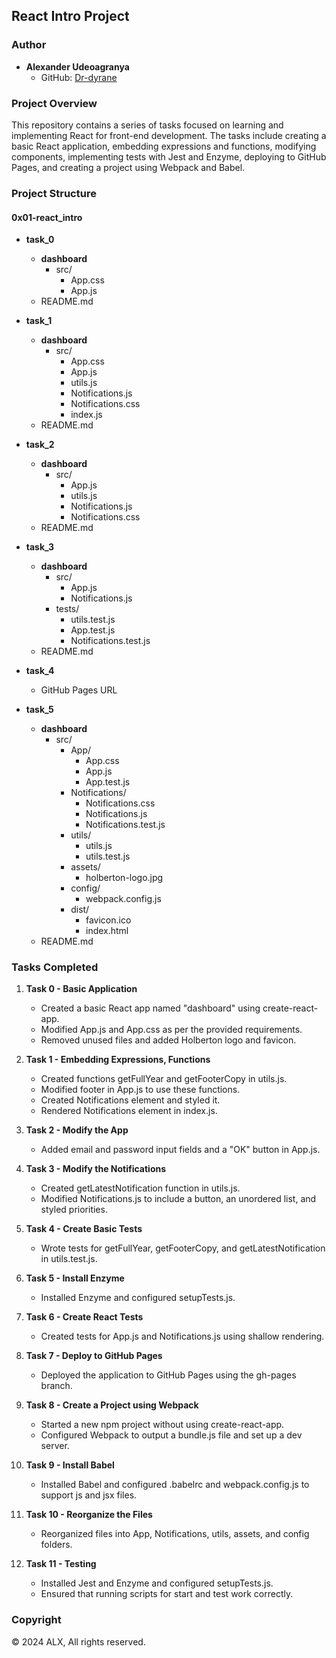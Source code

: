 ## React Intro Project

### Author
- **Alexander Udeoagranya**
  - GitHub: [Dr-dyrane](https://github.com/Dr-dyrane)

### Project Overview
This repository contains a series of tasks focused on learning and implementing React for front-end development. The tasks include creating a basic React application, embedding expressions and functions, modifying components, implementing tests with Jest and Enzyme, deploying to GitHub Pages, and creating a project using Webpack and Babel.

### Project Structure

#### 0x01-react_intro
- **task_0**
  - **dashboard**
    - src/
      - App.css
      - App.js
  - README.md

- **task_1**
  - **dashboard**
    - src/
      - App.css
      - App.js
      - utils.js
      - Notifications.js
      - Notifications.css
      - index.js
  - README.md

- **task_2**
  - **dashboard**
    - src/
      - App.js
      - utils.js
      - Notifications.js
      - Notifications.css
  - README.md

- **task_3**
  - **dashboard**
    - src/
      - App.js
      - Notifications.js
    - tests/
      - utils.test.js
      - App.test.js
      - Notifications.test.js
  - README.md

- **task_4**
  - GitHub Pages URL

- **task_5**
  - **dashboard**
    - src/
      - App/
        - App.css
        - App.js
        - App.test.js
      - Notifications/
        - Notifications.css
        - Notifications.js
        - Notifications.test.js
      - utils/
        - utils.js
        - utils.test.js
      - assets/
        - holberton-logo.jpg
      - config/
        - webpack.config.js
      - dist/
        - favicon.ico
        - index.html
  - README.md

### Tasks Completed

1. **Task 0 - Basic Application**
   - Created a basic React app named "dashboard" using create-react-app.
   - Modified App.js and App.css as per the provided requirements.
   - Removed unused files and added Holberton logo and favicon.

2. **Task 1 - Embedding Expressions, Functions**
   - Created functions getFullYear and getFooterCopy in utils.js.
   - Modified footer in App.js to use these functions.
   - Created Notifications element and styled it.
   - Rendered Notifications element in index.js.

3. **Task 2 - Modify the App**
   - Added email and password input fields and a "OK" button in App.js.

4. **Task 3 - Modify the Notifications**
   - Created getLatestNotification function in utils.js.
   - Modified Notifications.js to include a button, an unordered list, and styled priorities.

5. **Task 4 - Create Basic Tests**
   - Wrote tests for getFullYear, getFooterCopy, and getLatestNotification in utils.test.js.

6. **Task 5 - Install Enzyme**
   - Installed Enzyme and configured setupTests.js.

7. **Task 6 - Create React Tests**
   - Created tests for App.js and Notifications.js using shallow rendering.

8. **Task 7 - Deploy to GitHub Pages**
   - Deployed the application to GitHub Pages using the gh-pages branch.

9. **Task 8 - Create a Project using Webpack**
   - Started a new npm project without using create-react-app.
   - Configured Webpack to output a bundle.js file and set up a dev server.

10. **Task 9 - Install Babel**
    - Installed Babel and configured .babelrc and webpack.config.js to support js and jsx files.

11. **Task 10 - Reorganize the Files**
    - Reorganized files into App, Notifications, utils, assets, and config folders.

12. **Task 11 - Testing**
    - Installed Jest and Enzyme and configured setupTests.js.
    - Ensured that running scripts for start and test work correctly.

### Copyright
© 2024 ALX, All rights reserved.